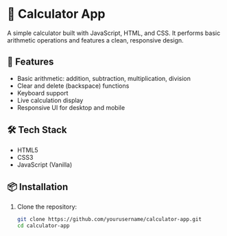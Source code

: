 # 🧮 Calculator App

A simple calculator built with JavaScript, HTML, and CSS. It performs basic arithmetic operations and features a clean, responsive design.

## 🚀 Features

- Basic arithmetic: addition, subtraction, multiplication, division
- Clear and delete (backspace) functions
- Keyboard support
- Live calculation display
- Responsive UI for desktop and mobile

## 🛠️ Tech Stack

- HTML5
- CSS3
- JavaScript (Vanilla)

## 📦 Installation

1. Clone the repository:
   ```bash
   git clone https://github.com/yourusername/calculator-app.git
   cd calculator-app
